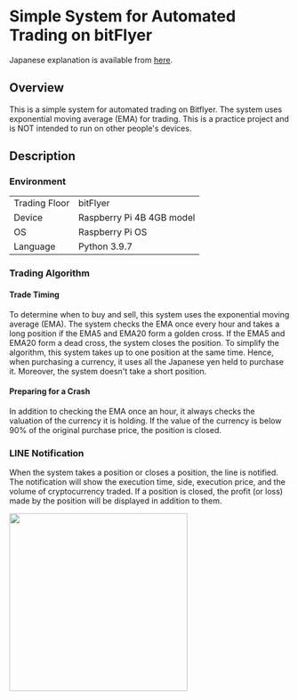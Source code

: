 # Simple System for Automated Trading on bitFlyer
Japanese explanation is available from [here](https://nojisan.com/automated_trade_bot/).
## Overview
This is a simple system for automated trading on Bitflyer. The system uses exponential moving average (EMA) for trading. This is a practice project and is NOT intended to run on other people's devices.

## Description
### Environment
|               |                           | 
| ------------- | ------------------------- | 
| Trading Floor | bitFlyer                  | 
| Device        | Raspberry Pi 4B 4GB model | 
| OS            | Raspberry Pi OS           | 
| Language      | Python 3.9.7              | 

### Trading Algorithm
#### Trade Timing
To determine when to buy and sell, this system uses the exponential moving average (EMA). The system checks the EMA once every hour and takes a long position if the EMA5 and EMA20 form a golden cross. If the EMA5 and EMA20 form a dead cross, the system closes the position.
To simplify the algorithm, this system takes up to one position at the same time. Hence, when purchasing a currency, it uses all the Japanese yen held to purchase it. Moreover, the system doesn't take a short position. 
#### Preparing for a Crash
In addition to checking the EMA once an hour, it always checks the valuation of the currency it is holding. If the value of the currency is below 90% of the original purchase price, the position is closed.

### LINE Notification
When the system takes a position or closes a position, the line is notified. The notification will show the execution time, side, execution price, and the volume of cryptocurrency traded. If a position is closed, the profit (or loss) made by the position will be displayed in addition to them.


<img src="https://github.com/tnojima03/images_for_readme/blob/master/images/line_notificaton_example.jpg" width="320px">